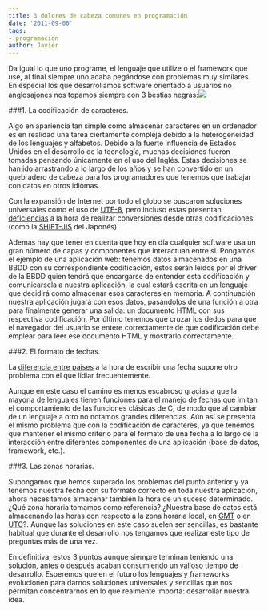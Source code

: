 ```yaml
---
title: 3 dolores de cabeza comunes en programación
date: '2011-09-06'
tags:
- programacion
author: Javier
---
```


Da igual lo que uno programe, el lenguaje que utilize o el framework que use, al final siempre uno acaba pegándose con problemas muy similares. En especial los que desarrollamos software orientado a usuarios no anglosajones nos topamos siempre con 3 bestias negras:![](http://blog.diacode.com/wp-content/uploads/2011/09/diacode_skulls.png)

###1. La codificación de caracteres.

Algo en apariencia tan simple como almacenar caracteres en un ordenador es en realidad una tarea ciertamente compleja debido a la heterogeneidad de los lenguajes y alfabetos. Debido a la fuerte influencia de Estados Unidos en el desarrollo de la tecnología, muchas decisiones fueron tomadas pensando únicamente en el uso del Inglés. Estas decisiones se han ido arrastrando a lo largo de los años y se han convertido en un quebradero de cabeza para los programadores que tenemos que trabajar con datos en otros idiomas.


Con la expansión de Internet por todo el globo se buscaron soluciones universales como el uso de 
[UTF-8](http://en.wikipedia.org/wiki/UTF-8), pero incluso estas presentan 
[deficiencias](http://yehudakatz.com/2010/05/05/ruby-1-9-encodings-a-primer-and-the-solution-for-rails/) a la hora de realizar conversiones desde otras codificaciones (como la 
[SHIFT-JIS](http://en.wikipedia.org/wiki/Shift_JIS) del Japonés).

Además hay que tener en cuenta que hoy en día cualquier software usa un gran número de capas y componentes que interactuan entre si. Pongamos el ejemplo de una aplicación web: tenemos datos almacenados en una BBDD con su correspondiente codificación, estos serán leídos por el driver de la BBDD quien tendrá que encargarse de entender esta codificación y comunicarsela a nuestra aplicación, la cual estará escrita en un lenguaje que decidirá como almacenar esos caracteres en memoria. A continuación nuestra aplicación jugará con esos datos, pasándolos de una función a otra para finalmente generar una salida: un documento HTML con sus respectiva codificación. Por último tenemos que cruzar los dedos para que el navegador del usuario se entere correctamente de que codificación debe emplear para leer ese documento HTML y mostrarlo correctamente.


###2. El formato de fechas.

La 
[diferencia entre países](http://en.wikipedia.org/wiki/Date_format_by_country) a la hora de escribir una fecha supone otro problema con el que lidiar frecuentemente.

Aunque en este caso el camino es menos escabroso gracias a que la mayoría de lenguajes tienen funciones para el manejo de fechas que imitan el comportamiento de las funciones clásicas de C, de modo que al cambiar de un lenguaje a otro no notamos grandes diferencias. Aún así se presenta el mismo problema que con la codificación de caracteres, ya que tenemos que mantener el mismo criterio para el formato de una fecha a lo largo de la interacción entre diferentes componentes de una aplicación (base de datos, framework, etc.).


###3. Las zonas horarias.

Supongamos que hemos superado los problemas del punto anterior y ya tenemos nuestra fecha con su formato correcto en toda nuestra aplicación, ahora necesitamos almacenar también la hora de un suceso determinado. ¿Qué zona horaria tomamos como referencia? ¿Nuestra base de datos está almacenando las horas con respecto a la zona horaria local, en 
[GMT](http://en.wikipedia.org/wiki/Greenwich_Mean_Time) o en 
[UTC](http://en.wikipedia.org/wiki/Coordinated_Universal_Time)?. Aunque las soluciones en este caso suelen ser sencillas, es bastante habitual que durante el desarrollo nos tengamos que realizar este tipo de preguntas más de una vez.

En definitiva, estos 3 puntos aunque siempre terminan teniendo una solución, antes o después acaban consumiendo un valioso tiempo de desarrollo. Esperemos que en el futuro los lenguajes y frameworks evolucionen para darnos soluciones universales y sencillas que nos permitan concentrarnos en lo que realmente importa: desarrollar nuestra idea.
